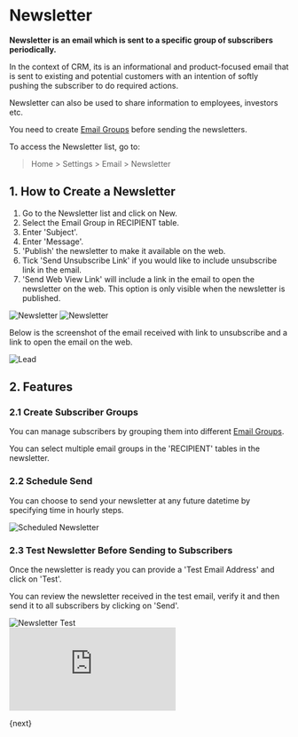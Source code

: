 <!-- add-breadcrumbs -->
# Newsletter

**Newsletter is an email which is sent to a specific group of subscribers periodically.**

In the context of CRM, its is an informational and product-focused email that is sent to existing and potential customers with an intention of softly pushing the subscriber to do required actions.

Newsletter can also be used to share information to employees, investors etc.

You need to create [Email Groups](/docs/user/manual/en/CRM/email_group) before sending the newsletters.

To access the Newsletter list, go to:
> Home > Settings > Email > Newsletter

## 1. How to Create a Newsletter
1. Go to the Newsletter list and click on New.
1. Select the Email Group in RECIPIENT table.
1. Enter 'Subject'.
1. Enter 'Message'.
1. 'Publish' the newsletter to make it available on the web.
1. Tick 'Send Unsubscribe Link' if you would like to include unsubscribe link in the email.
1. 'Send Web View Link' will include a link in the email to open the newsletter on the web. This option is only visible when the newsletter is published.

<img class="screenshot" alt="Newsletter" src="{{docs_base_url}}/v12/assets/img/crm/newsletter-doc.png">

<img class="screenshot" alt="Newsletter" src="{{docs_base_url}}/v12/assets/img/crm/newsletter-doc-2.png">

Below is the screenshot of the email received with link to unsubscribe and a link to open the email on the web.

<img class="screenshot" alt="Lead" src="{{docs_base_url}}/v12/assets/img/crm/newsletter-doc-web-link.png">

## 2. Features

### 2.1 Create Subscriber Groups

You can manage subscribers by grouping them into different [Email Groups](/docs/user/manual/en/CRM/email_group).

You can select multiple email groups in the 'RECIPIENT' tables in the newsletter.

### 2.2 Schedule Send

You can choose to send your newsletter at any future datetime by specifying time in hourly steps.

<img class="screenshot" alt="Scheduled Newsletter" src="{{docs_base_url}}/v12/assets/img/crm/scheduled-newsletter.png">

### 2.3 Test Newsletter Before Sending to Subscribers

Once the newsletter is ready you can provide a 'Test Email Address' and click on 'Test'.

You can review the newsletter received in the test email, verify it and then send it to all subscribers by clicking on 'Send'.

<img class="screenshot" alt="Newsletter Test" src="{{docs_base_url}}/v12/assets/img/crm/newsletter-test.png">

<div class="embed-container">
	<iframe src="https://www.youtube.com/embed/muLKsCrrDRo?rel=0" frameborder="0" allow="autoplay; encrypted-media" allowfullscreen>
	</iframe>
</div>

{next}